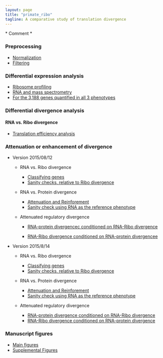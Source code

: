 ```yaml
---
layout: page
title: "primate_ribo"
tagline: A comparative study of translation divergence
---
```


\* Comment \*

### Preprocessing

- [Normalization](project/analysis/upcoming.html)
- [Filtering](project/analysis/upcoming.html)



### Differential expression analysis

- [Ribosome profiling](project/analysis/DE-ribo.html)
- [RNA and mass spectrometry](project/analysis/upcoming.html)
- [For the 3,188 genes quantified in all 3 phenotypes](project/analysis/upcoming.html)



### Differential divergence analysis

####  RNA vs. Ribo divergence

   - [Translation efficiency analysis](project/analysis/compare-ribo-rna-divergence.html)





### Attenuation or enhancement of divergence

* Version 2015/08/12

  * RNA vs. Ribo divergence

    * [Classifying genes](project/analysis/compare-ribo-rna-direction.html)
    * [Sanity checks, relative to Ribo divergence](project/analysis/divergence-check-rna-ref.html)

  * RNA vs. Protein divergence

    * [Attenuation and Reinforement](project/analysis/compare-rna-pro-divergence.html)
    * [Sanity check using RNA as the reference phenotype](project/analysis/divergence-check-pro-ref-rna.html)

  * Attenuated regulatory divergence

    * [RNA-protein divergencec conditioned on RNA-Ribo divergence](project/analysis/translation_efficiency_and_protein.html)

    * [RNA-Ribo divergence conditioned on RNA-protein divergencee](project/analysis/translation_and_attenuated_protein.html)


* Version 2015/8/14

  * RNA vs. Ribo divergence 

    * [Classifying genes](project/analysis/compare-ribo-rna-direction.html)
    * [Sanity checks, relative to Ribo divergence](project/analysis/divergence-check-rna-ref.html)

  * RNA vs. Protein divergence

    * [Attenuation and Reinforement](project/analysis/compare-rna-pro-divergence.html)
    * [Sanity check using RNA as the reference phenotype](project/analysis/divergence-check-pro-ref-rna.html)

  * Attenuated regulatory divergence

    * [RNA-protein divergence conditioned on RNA-Ribo divergence](project/analysis/translation-efficiency-protein-divergence-20150814.html)
    * [RNA-Ribo divergence conditioned on RNA-protein divergence](project/analysis/translation_and_attenuated_protein_new_def.html)






### Manuscript figures

- [Main figures](upcoming.html)
- [Supplemental Figures](upcoming.html)
